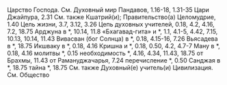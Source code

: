 Царство
	Господа.
		См. Духовный мир
	Пандавов, 1.16-18, 1.31-35
Цари Джайпура, 2.31
	См. также Кшатрий(и); Правительство(а)
Целомудрие, 1.40
Цель жизни, 3.7, 3.12, 3.26
Цепь духовных учителей, 0.18, 4.2, 4.16, 7.2, 18.75
	Арджуна в *, 10.14, 11.8
	«Бхагавад-гита» и *, 1.1, 4.1-5, 4.42, 7.15, 10.13, 10.14, 11.43
	Вивасван (бог Солнца) в *, 0.18, 4.15-16, 7.26
	Вьясадева в *, 18.75
	Икшваку в *, 0.18, 4.16
	Кришна и *, 0.18, 0.50, 4.2, 4.7-7
	Ману в *, 0.18, 4.16
	молитвы *, 0.15
	необходимость *, 4.16, 4.34, 11.43, 18.75
	от Брахмы, 11.43
	от Рамануджачарья, 7.24
	перечисление *, 0.50
	Санджая в *, 18.75
	тайна *, 18.75
	См. также Духовный(е) учитель(и)
Цивилизация.
	См. Общество